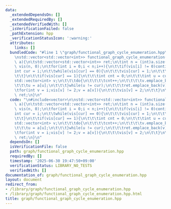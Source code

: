```yaml
---
data:
  _extendedDependsOn: []
  _extendedRequiredBy: []
  _extendedVerifiedWith: []
  _isVerificationFailed: false
  _pathExtension: hpp
  _verificationStatusIcon: ':warning:'
  attributes:
    links: []
  bundledCode: "#line 1 \"graph/functional_graph_cycle_enumeration.hpp\"\n\n#include<vector>\n\
    \nstd::vector<std::vector<int>> functional_graph_cycle_enumeration(std::vector<int>\
    \ a){\n\tstd::vector<std::vector<int>> ret;\n\tint n = (int)a.size();\n\tstd::vector\
    \ vis(n, 0);\n\tfor(int i = 0;i < n;i++){\n\t\tif(vis[i] != 0)continue;\n\t\t\
    int cur = i;\n\t\twhile(vis[cur] == 0){\n\t\t\tvis[cur] = 1;\n\t\t\tcur = a[cur];\n\
    \t\t}\n\t\tif(vis[cur] == 1){\n\t\t\tint cnt = 0;\n\t\t\tint u = cur;\n\t\t\t\
    std::vector<int> v;\n\t\t\tdo{\n\t\t\t\tcnt++;\n\t\t\t\tv.emplace_back(u);\n\t\
    \t\t\tu = a[u];\n\t\t\t}while(u != cur);\n\t\t\tret.emplace_back(v);\n\t\t}\n\t\
    \tfor(int v = i;vis[v] != 2;v = a[v]){\n\t\t\tvis[v] = 2;\n\t\t}\n\t}\n\treturn\
    \ ret;\n}\n"
  code: "\n#include<vector>\n\nstd::vector<std::vector<int>> functional_graph_cycle_enumeration(std::vector<int>\
    \ a){\n\tstd::vector<std::vector<int>> ret;\n\tint n = (int)a.size();\n\tstd::vector\
    \ vis(n, 0);\n\tfor(int i = 0;i < n;i++){\n\t\tif(vis[i] != 0)continue;\n\t\t\
    int cur = i;\n\t\twhile(vis[cur] == 0){\n\t\t\tvis[cur] = 1;\n\t\t\tcur = a[cur];\n\
    \t\t}\n\t\tif(vis[cur] == 1){\n\t\t\tint cnt = 0;\n\t\t\tint u = cur;\n\t\t\t\
    std::vector<int> v;\n\t\t\tdo{\n\t\t\t\tcnt++;\n\t\t\t\tv.emplace_back(u);\n\t\
    \t\t\tu = a[u];\n\t\t\t}while(u != cur);\n\t\t\tret.emplace_back(v);\n\t\t}\n\t\
    \tfor(int v = i;vis[v] != 2;v = a[v]){\n\t\t\tvis[v] = 2;\n\t\t}\n\t}\n\treturn\
    \ ret;\n}\n"
  dependsOn: []
  isVerificationFile: false
  path: graph/functional_graph_cycle_enumeration.hpp
  requiredBy: []
  timestamp: '2025-06-30 19:47:50+09:00'
  verificationStatus: LIBRARY_NO_TESTS
  verifiedWith: []
documentation_of: graph/functional_graph_cycle_enumeration.hpp
layout: document
redirect_from:
- /library/graph/functional_graph_cycle_enumeration.hpp
- /library/graph/functional_graph_cycle_enumeration.hpp.html
title: graph/functional_graph_cycle_enumeration.hpp
---
```

